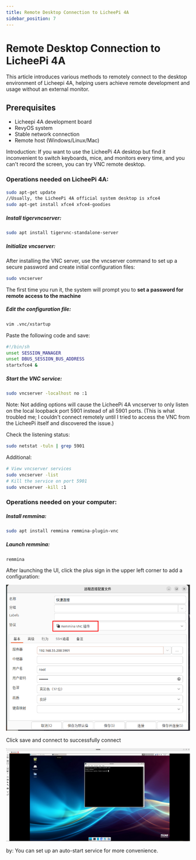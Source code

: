 ```yaml
---
title: Remote Desktop Connection to LicheePi 4A
sidebar_position: 7
---
```


# Remote Desktop Connection to LicheePi 4A

This article introduces various methods to remotely connect to the desktop environment of Licheepi 4A, helping users achieve remote development and usage without an external monitor.

## Prerequisites

- Licheepi 4A development board
- RevyOS system
- Stable network connection
- Remote host (Windows/Linux/Mac)

Introduction: If you want to use the LicheePi 4A desktop but find it inconvenient to switch keyboards, mice, and monitors every time, and you can't record the screen, you can try VNC remote desktop.

### Operations needed on LicheePi 4A:

```bash
sudo apt-get update
//Usually, the LicheePi 4A official system desktop is xfce4
sudo apt-get install xfce4 xfce4-goodies
```

##### Install tigervncserver:

```bash
sudo apt install tigervnc-standalone-server
```

##### Initialize vncserver:

After installing the VNC server, use the vncserver command to set up a secure password and create initial configuration files:

```bash
sudo vncserver
```

The first time you run it, the system will prompt you to **set a password for remote access to the machine**

##### Edit the configuration file:

```bash
vim .vnc/xstartup
```

Paste the following code and save:

```bash
#!/bin/sh
unset SESSION_MANAGER
unset DBUS_SESSION_BUS_ADDRESS
startxfce4 &
```

##### Start the VNC service:

```bash
sudo vncserver -localhost no :1
```

Note: Not adding options will cause the LicheePi 4A vncserver to only listen on the local loopback port 5901 instead of all 5901 ports. (This is what troubled me; I couldn't connect remotely until I tried to access the VNC from the LicheePi itself and discovered the issue.)

Check the listening status:

```bash
sudo netstat -tuln | grep 5901
```

Additional:

```bash
# View vncserver services
sudo vncserver -list
# Kill the service on port 5901
sudo vncserver -kill :1
```

### Operations needed on your computer:

##### Install remmina:

```bash
sudo apt install remmina remmina-plugin-vnc
```

##### Launch remmina:

`remmina`

After launching the UI, click the plus sign in the upper left corner to add a configuration:

![image-20240926193206009](https://raw.githubusercontent.com/jason-hue/plct/main/imagesimage-20240926193206009.png)

Click save and connect to successfully connect

![image-20240926193333404](https://raw.githubusercontent.com/jason-hue/plct/main/imagesimage-20240926193333404.png)

by: You can set up an auto-start service for more convenience.
